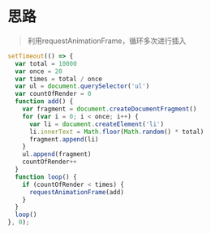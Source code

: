 <!--
 * @Descripttion: 
 * @version: 1.0.0
 * @Author: jimmiezhou
 * @Date: 2019-12-14 12:23:45
 * @LastEditors: jimmiezhou
 * @LastEditTime: 2019-12-14 12:24:06
 -->
# 思路

>利用requestAnimationFrame，循环多次进行插入

```javascript
setTimeout(() => {
  var total = 10000
  var once = 20
  var times = total / once
  var ul = document.querySelector('ul')
  var countOfRender = 0
  function add() {
    var fragment = document.createDocumentFragment()
    for (var i = 0; i < once; i++) {
      var li = document.createElement('li')
      li.innerText = Math.floor(Math.random() * total)
      fragment.append(li)
    }
    ul.append(fragment)
    countOfRender++
  }
  function loop() {
    if (countOfRender < times) {
      requestAnimationFrame(add)
    }
  }
  loop()
}, 0);
```